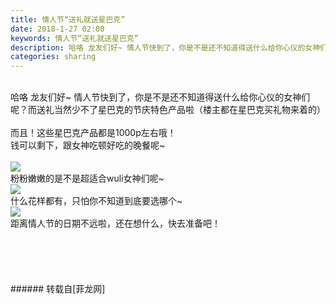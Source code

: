 ```yaml
---
title: 情人节“送礼就送星巴克”
date: 2018-1-27 02:00
keywords: 情人节“送礼就送星巴克”
description: 哈咯 龙友们好~ 情人节快到了，你是不是还不知道得送什么给你心仪的女神们呢？而送礼当然少不了星巴克的节庆特色产品啦（楼主都在星巴克买礼物来着的）而且！这些星巴克产品都是1000p左右哦！钱可以剩下，跟女神吃顿好吃的晚餐呢~粉粉嫩嫩的是不是超适合wuli女神们呢~什么花样都有，只怕你不知道到底要选哪个~距离情人节的日期不远啦，还在想什么，快去准备吧！
categories: sharing
---
```

<td class="t_f" id="postmessage_1120378">

<br/>
哈咯 龙友们好~ 情人节快到了，你是不是还不知道得送什么给你心仪的女神们呢？而送礼当然少不了星巴克的节庆特色产品啦（楼主都在星巴克买礼物来着的）<br/>
<br/>
而且！这些星巴克产品都是1000p左右哦！<br/>
钱可以剩下，跟女神吃顿好吃的晚餐呢~<br/>
<br/>

<img aid="752898" data-cf-modified-1e92831dc957bb7ef68c981a-="" file="data/attachment/forum/201801/26/174016ru5fztt8yufvg5ft.png.thumb.jpg" id="aimg_752898" inpost="1" onclick="" onmouseover="" src="http://www.flw.ph/data/attachment/forum/201801/26/174016ru5fztt8yufvg5ft.png" style="cursor:pointer" zoomfile="data/attachment/forum/201801/26/174016ru5fztt8yufvg5ft.png"/>


<br/>
粉粉嫩嫩的是不是超适合wuli女神们呢~<br/>

<img aid="752899" data-cf-modified-1e92831dc957bb7ef68c981a-="" file="data/attachment/forum/201801/26/174017uufo4w441792s4ww.png.thumb.jpg" id="aimg_752899" inpost="1" onclick="" onmouseover="" src="http://www.flw.ph/data/attachment/forum/201801/26/174017uufo4w441792s4ww.png" style="cursor:pointer" zoomfile="data/attachment/forum/201801/26/174017uufo4w441792s4ww.png"/>


<br/>
什么花样都有，只怕你不知道到底要选哪个~<br/>

<img aid="752900" data-cf-modified-1e92831dc957bb7ef68c981a-="" file="data/attachment/forum/201801/26/174018qkx9t6ytokxtxiyt.png.thumb.jpg" id="aimg_752900" inpost="1" onclick="" onmouseover="" src="http://www.flw.ph/data/attachment/forum/201801/26/174018qkx9t6ytokxtxiyt.png" style="cursor:pointer" zoomfile="data/attachment/forum/201801/26/174018qkx9t6ytokxtxiyt.png"/>


<br/>
距离情人节的日期不远啦，还在想什么，快去准备吧！<br/>
<br/>
<br/>
<br/>
<br/>
<br/>
</td>
###### 转载自[菲龙网]
